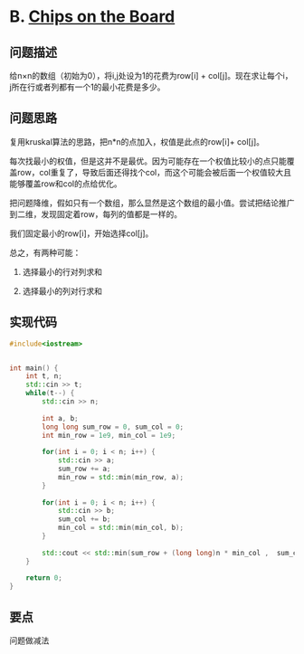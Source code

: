# B. [Chips on the Board](https://codeforces.com/problemset/problem/1879/B)

## 问题描述

给n×n的数组（初始为0），将i,j处设为1的花费为row[i] + col[j]。现在求让每个i，j所在行或者列都有一个1的最小花费是多少。



## 问题思路

复用kruskal算法的思路，把n*n的点加入，权值是此点的row[i]+ col[j]。

每次找最小的权值，但是这并不是最优。因为可能存在一个权值比较小的点只能覆盖row，col重复了，导致后面还得找个col，而这个可能会被后面一个权值较大且能够覆盖row和col的点给优化。



把问题降维，假如只有一个数组，那么显然是这个数组的最小值。尝试把结论推广到二维，发现固定着row，每列的值都是一样的。

我们固定最小的row[i]，开始选择col[j]。



总之，有两种可能：

1. 选择最小的行对列求和

2. 选择最小的列对行求和



## 实现代码

```c++
#include<iostream>


int main() {
	int t, n;
	std::cin >> t;
	while(t--) {
		std::cin >> n;
		
		int a, b;
		long long sum_row = 0, sum_col = 0;
		int min_row = 1e9, min_col = 1e9;
		 
		for(int i = 0; i < n; i++) {
			std::cin >> a;
			sum_row += a;
			min_row = std::min(min_row, a);
		}
		
		for(int i = 0; i < n; i++) {
			std::cin >> b;
			sum_col += b;
			min_col = std::min(min_col, b);
		}
		
		std::cout << std::min(sum_row + (long long)n * min_col ,  sum_col + (long long) n * min_row  ) << "\n";
	}
	
	return 0;
}
```





## 要点

问题做减法